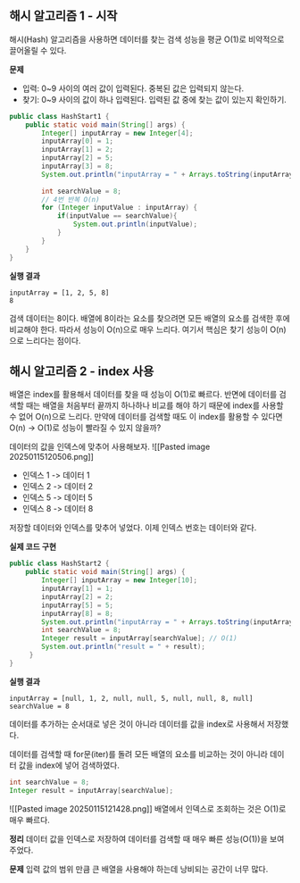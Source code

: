 ## 해시 알고리즘 1 - 시작
해시(Hash) 알고리즘을 사용하면 데이터를 찾는 검색 성능을 평균 O(1)로 비약적으로 끌어올릴 수 있다.

**문제**
- 입력: 0~9 사이의 여러 값이 입력된다. 중복된 값은 입력되지 않는다.
- 찾기: 0~9 사이의 값이 하나 입력된다. 입력된 값 중에 찾는 값이 있는지 확인하기.

~~~ java
public class HashStart1 {  
    public static void main(String[] args) {  
        Integer[] inputArray = new Integer[4];  
        inputArray[0] = 1;  
        inputArray[1] = 2;  
        inputArray[2] = 5;  
        inputArray[3] = 8;  
        System.out.println("inputArray = " + Arrays.toString(inputArray));  
  
        int searchValue = 8;  
        // 4번 반복 O(n)        
        for (Integer inputValue : inputArray) {  
            if(inputValue == searchValue){  
                System.out.println(inputValue);  
            }        
        }    
    }
}
~~~

**실행 결과**
~~~
inputArray = [1, 2, 5, 8]
8
~~~

검색 데이터는 8이다. 배열에 8이라는 요소를 찾으려면 모든 배열의 요소를 검색한 후에 비교해야 한다.
따라서 성능이 O(n)으로 매우 느리다. 여기서 핵심은 찾기 성능이 O(n)으로 느리다는 점이다.

## 해시 알고리즘 2 - index 사용
배열은 index를 활용해서 데이터를 찾을 때 성능이 O(1)로 빠르다. 반면에 데이터를 검색할 때는 배열을 처음부터 끝까지 하나하나 비교를 해야 하기 때문에 index를 사용할 수 없어 O(n)으로 느리다. 만약에 데이터를 검색할 때도 이 index를 활용할 수 있다면 O(n) -> O(1)로 성능이 빨라질 수 있지 않을까?

데이터의 값을 인덱스에 맞추어 사용해보자.
![[Pasted image 20250115120506.png]]
- 인덱스 1  -> 데이터 1
- 인덱스 2 -> 데이터 2
- 인덱스 5 -> 데이터 5
- 인덱스 8 -> 데이터 8

저장할 데이터와 인덱스를 맞추어 넣었다. 이제 인덱스 번호는 데이터와 같다. 

**실제 코드 구현**
~~~ java
public class HashStart2 {  
    public static void main(String[] args) {  
        Integer[] inputArray = new Integer[10];  
        inputArray[1] = 1;  
        inputArray[2] = 2;  
        inputArray[5] = 5;  
        inputArray[8] = 8;  
        System.out.println("inputArray = " + Arrays.toString(inputArray));  
		int searchValue = 8;  
		Integer result = inputArray[searchValue]; // O(1)
		System.out.println("result = " + result); 
     }  
}
~~~

**실행 결과**
~~~
inputArray = [null, 1, 2, null, null, 5, null, null, 8, null]
searchValue = 8
~~~

데이터를 추가하는 순서대로 넣은 것이 아니라 데이터를 값을 index로 사용해서 저장했다.

데이터를 검색할 때 for문(iter)를 돌려 모든 배열의 요소를 비교하는 것이 아니라 데이터 값을 index에 넣어 검색하였다.
~~~ java
int searchValue = 8;
Integer result = inputArray[searchValue];
~~~
![[Pasted image 20250115121428.png]]
배열에서 인덱스로 조회하는 것은 O(1)로 매우 빠르다.

**정리**
데이터 값을 인덱스로 저장하여 데이터를 검색할 때 매우 빠른 성능(O(1))을 보여주었다.

**문제**
입력 값의 범위 만큼 큰 배열을 사용해야 하는데 낭비되는 공간이 너무 많다.

